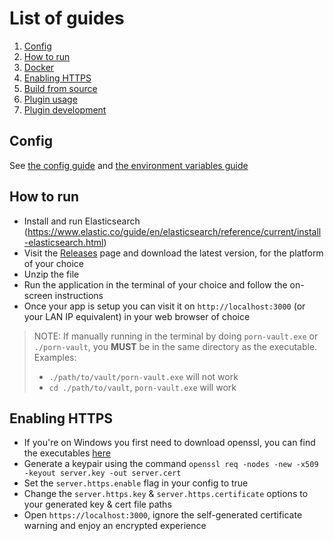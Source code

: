 # List of guides

1. [Config](#config)
2. [How to run](#how-to-run)
3. [Docker](https://github.com/porn-vault/porn-vault/blob/dev/doc/docker.md)
4. [Enabling HTTPS](#enabling-https)
5. [Build from source](https://github.com/porn-vault/porn-vault/blob/dev/doc/build_from_source.md)
6. [Plugin usage](https://github.com/porn-vault/porn-vault/blob/dev/doc/plugins_intro.md)
7. [Plugin development](https://github.com/porn-vault/porn-vault/blob/dev/doc/plugin_development.md)

## Config

See [the config guide](https://github.com/porn-vault/porn-vault/blob/dev/doc/config.md) and [the environment variables guide](https://github.com/porn-vault/porn-vault/blob/dev/doc/env.md)

## How to run

- Install and run Elasticsearch (https://www.elastic.co/guide/en/elasticsearch/reference/current/install-elasticsearch.html)
- Visit the [Releases](https://github.com/porn-vault/porn-vault/releases) page and download the latest version, for the platform of your choice
- Unzip the file
- Run the application in the terminal of your choice and follow the on-screen instructions
- Once your app is setup you can visit it on `http://localhost:3000` (or your LAN IP equivalent) in your web browser of choice

> NOTE: If manually running in the terminal by doing `porn-vault.exe` or `./porn-vault`, you **MUST** be in the same directory as the executable.
> Examples:
>
> - `./path/to/vault/porn-vault.exe` will not work
> - `cd ./path/to/vault`, `porn-vault.exe` will work

## Enabling HTTPS

- If you're on Windows you first need to download openssl, you can find the executables [here](https://wiki.openssl.org/index.php/Binaries)
- Generate a keypair using the command `openssl req -nodes -new -x509 -keyout server.key -out server.cert`
- Set the `server.https.enable` flag in your config to true
- Change the `server.https.key` & `server.https.certificate` options to your generated key & cert file paths
- Open `https://localhost:3000`, ignore the self-generated certificate warning and enjoy an encrypted experience
